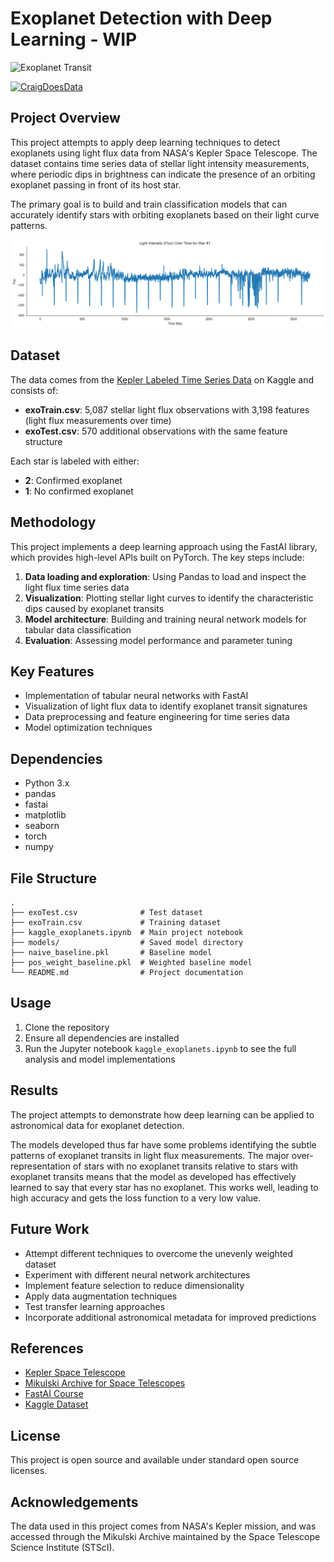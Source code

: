 # Exoplanet Detection with Deep Learning - WIP

![Exoplanet Transit](https://exoplanets.nasa.gov/system/resources/detail_files/697_StarShade_transit.gif)

[![CraigDoesData][logo]][link]

[logo]: https://github.com/thecraigd/Python_SQL/raw/master/img/logo.png
[link]: https://www.craigdoesdata.com/

## Project Overview

This project attempts to apply deep learning techniques to detect exoplanets using light flux data from NASA's Kepler Space Telescope. The dataset contains time series data of stellar light intensity measurements, where periodic dips in brightness can indicate the presence of an orbiting exoplanet passing in front of its host star.

The primary goal is to build and train classification models that can accurately identify stars with orbiting exoplanets based on their light curve patterns.


![Light Flux Star](/img/light_flux_star1.png)

## Dataset

The data comes from the [Kepler Labeled Time Series Data](https://www.kaggle.com/datasets/keplersmachines/kepler-labelled-time-series-data) on Kaggle and consists of:

- **exoTrain.csv**: 5,087 stellar light flux observations with 3,198 features (light flux measurements over time)
- **exoTest.csv**: 570 additional observations with the same feature structure

Each star is labeled with either:
- **2**: Confirmed exoplanet
- **1**: No confirmed exoplanet

## Methodology

This project implements a deep learning approach using the FastAI library, which provides high-level APIs built on PyTorch. The key steps include:

1. **Data loading and exploration**: Using Pandas to load and inspect the light flux time series data
2. **Visualization**: Plotting stellar light curves to identify the characteristic dips caused by exoplanet transits
3. **Model architecture**: Building and training neural network models for tabular data classification
4. **Evaluation**: Assessing model performance and parameter tuning

## Key Features

- Implementation of tabular neural networks with FastAI
- Visualization of light flux data to identify exoplanet transit signatures
- Data preprocessing and feature engineering for time series data
- Model optimization techniques

## Dependencies

- Python 3.x
- pandas
- fastai
- matplotlib
- seaborn
- torch
- numpy

## File Structure

```
.
├── exoTest.csv              # Test dataset
├── exoTrain.csv             # Training dataset 
├── kaggle_exoplanets.ipynb  # Main project notebook
├── models/                  # Saved model directory
├── naive_baseline.pkl       # Baseline model
├── pos_weight_baseline.pkl  # Weighted baseline model
└── README.md                # Project documentation
```

## Usage

1. Clone the repository
2. Ensure all dependencies are installed
3. Run the Jupyter notebook `kaggle_exoplanets.ipynb` to see the full analysis and model implementations

## Results

The project attempts to demonstrate how deep learning can be applied to astronomical data for exoplanet detection. 

The models developed thus far have some problems identifying the subtle patterns of exoplanet transits in light flux measurements. The major over-representation of stars with no exoplanet transits relative to stars with exoplanet transits means that the model as developed has effectively learned to say that every star has no exoplanet. This works well, leading to high accuracy and gets the loss function to a very low value.

## Future Work

- Attempt different techniques to overcome the unevenly weighted dataset
- Experiment with different neural network architectures
- Implement feature selection to reduce dimensionality
- Apply data augmentation techniques
- Test transfer learning approaches
- Incorporate additional astronomical metadata for improved predictions

## References

- [Kepler Space Telescope](https://www.nasa.gov/mission_pages/kepler/main/index.html)
- [Mikulski Archive for Space Telescopes](https://archive.stsci.edu/missions-and-data/k2)
- [FastAI Course](https://course.fast.ai/)
- [Kaggle Dataset](https://www.kaggle.com/datasets/keplersmachines/kepler-labelled-time-series-data)

## License

This project is open source and available under standard open source licenses.

## Acknowledgements

The data used in this project comes from NASA's Kepler mission, and was accessed through the Mikulski Archive maintained by the Space Telescope Science Institute (STScI).
